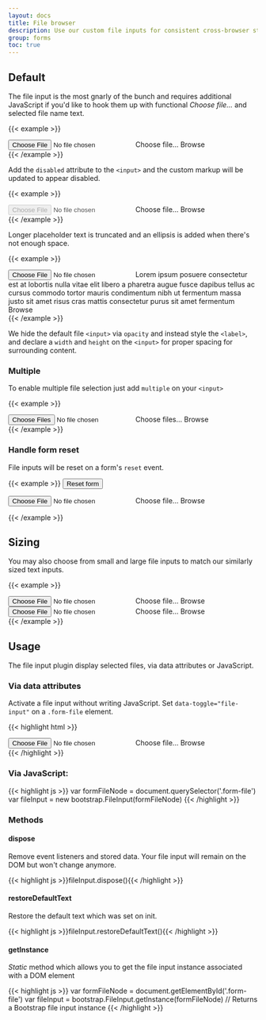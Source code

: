 ```yaml
---
layout: docs
title: File browser
description: Use our custom file inputs for consistent cross-browser styling, built-in customization, and lightweight JavaScript.
group: forms
toc: true
---
```


## Default

The file input is the most gnarly of the bunch and requires additional JavaScript if you'd like to hook them up with functional *Choose file...* and selected file name text.

{{< example >}}
<div class="form-file" data-toggle="file-input">
  <input type="file" class="form-file-input" id="customFile">
  <label class="form-file-label" for="customFile">
    <span class="form-file-text">Choose file...</span>
    <span class="form-file-button">Browse</span>
  </label>
</div>
{{< /example >}}

Add the `disabled` attribute to the `<input>` and the custom markup will be updated to appear disabled.

{{< example >}}
<div class="form-file" data-toggle="file-input">
  <input type="file" class="form-file-input" id="customFileDisabled" disabled>
  <label class="form-file-label" for="customFileDisabled">
    <span class="form-file-text">Choose file...</span>
    <span class="form-file-button">Browse</span>
  </label>
</div>
{{< /example >}}

Longer placeholder text is truncated and an ellipsis is added when there's not enough space.

{{< example >}}
<div class="form-file" data-toggle="file-input">
  <input type="file" class="form-file-input" id="customFileLong">
  <label class="form-file-label" for="customFileLong">
    <span class="form-file-text">Lorem ipsum posuere consectetur est at lobortis nulla vitae elit libero a pharetra augue fusce dapibus tellus ac cursus commodo tortor mauris condimentum nibh ut fermentum massa justo sit amet risus cras mattis consectetur purus sit amet fermentum</span>
    <span class="form-file-button">Browse</span>
  </label>
</div>
{{< /example >}}

We hide the default file `<input>` via `opacity` and instead style the `<label>`, and declare a `width` and `height` on the `<input>` for proper spacing for surrounding content.

### Multiple

To enable multiple file selection just add `multiple` on your `<input>`

{{< example >}}
<div class="form-file" data-toggle="file-input">
  <input type="file" class="form-file-input" id="customFileMultiple" multiple>
  <label class="form-file-label" for="customFileMultiple">
    <span class="form-file-text">Choose files...</span>
    <span class="form-file-button">Browse</span>
  </label>
</div>
{{< /example >}}

### Handle form reset

File inputs will be reset on a form's `reset` event.

{{< example >}}
<button id="btnResetFormFileInput" class="btn btn-primary">
  Reset form
</button>
<form id="formFileInput">
  <div class="form-file" data-toggle="file-input">
    <input type="file" class="form-file-input" id="customFileForm">
    <label class="form-file-label" for="customFileForm">
      <span class="form-file-text">Choose file...</span>
      <span class="form-file-button">Browse</span>
    </label>
  </div>
</form>
{{< /example >}}

## Sizing

You may also choose from small and large file inputs to match our similarly sized text inputs.

{{< example >}}
<div class="form-file form-file-lg mb-3" data-toggle="file-input">
  <input type="file" class="form-file-input" id="customFileLg">
  <label class="form-file-label" for="customFileLg">
    <span class="form-file-text">Choose file...</span>
    <span class="form-file-button">Browse</span>
  </label>
</div>

<div class="form-file form-file-sm" data-toggle="file-input">
  <input type="file" class="form-file-input" id="customFileSm">
  <label class="form-file-label" for="customFileSm">
    <span class="form-file-text">Choose file...</span>
    <span class="form-file-button">Browse</span>
  </label>
</div>
{{< /example >}}

## Usage

The file input plugin display selected files, via data attributes or JavaScript.

### Via data attributes

Activate a file input without writing JavaScript. Set `data-toggle="file-input"` on a `.form-file` element.

{{< highlight html >}}
<div class="form-file" data-toggle="file-input">
  <input type="file" class="form-file-input" id="customFileData">
  <label class="form-file-label" for="customFileData">
    <span class="form-file-text">Choose file...</span>
    <span class="form-file-button">Browse</span>
  </label>
</div>
{{< /highlight >}}

### Via JavaScript:

{{< highlight js >}}
var formFileNode = document.querySelector('.form-file')
var fileInput = new bootstrap.FileInput(formFileNode)
{{< /highlight >}}

### Methods

#### dispose

Remove event listeners and stored data. Your file input will remain on the DOM but won't change anymore.

{{< highlight js >}}fileInput.dispose(){{< /highlight >}}

#### restoreDefaultText

Restore the default text which was set on init.

{{< highlight js >}}fileInput.restoreDefaultText(){{< /highlight >}}

#### getInstance

*Static* method which allows you to get the file input instance associated with a DOM element

{{< highlight js >}}
var formFileNode = document.getElementById('.form-file')
var fileInput = bootstrap.FileInput.getInstance(formFileNode) // Returns a Bootstrap file input instance
{{< /highlight >}}
